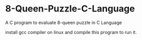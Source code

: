 # 8-Queen-Puzzle-C-Language
A C program to evaluate 8-queen puzzle in C Language

install gcc compiler on linux and compile this program to run it. 

